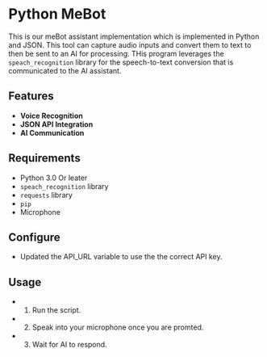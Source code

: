 # Python MeBot

This is our meBot assistant implementation which is implemented in Python and JSON. This tool can capture audio inputs and convert them to text to then be sent to an AI for processing. THis program leverages the `speach_recognition` library for the speech-to-text conversion that is communicated to the AI assistant.

## Features
- **Voice Recognition**
- **JSON API Integration**
- **AI Communication**

## Requirements
- Python 3.0 Or leater
- `speach_recognition` library
- `requests` library
- `pip`
- Microphone

## Configure
- Updated the API_URL variable to use the the correct API key.

## Usage
- 1. Run the script.
- 2. Speak into your microphone once you are promted.
- 3. Wait for AI to respond.
